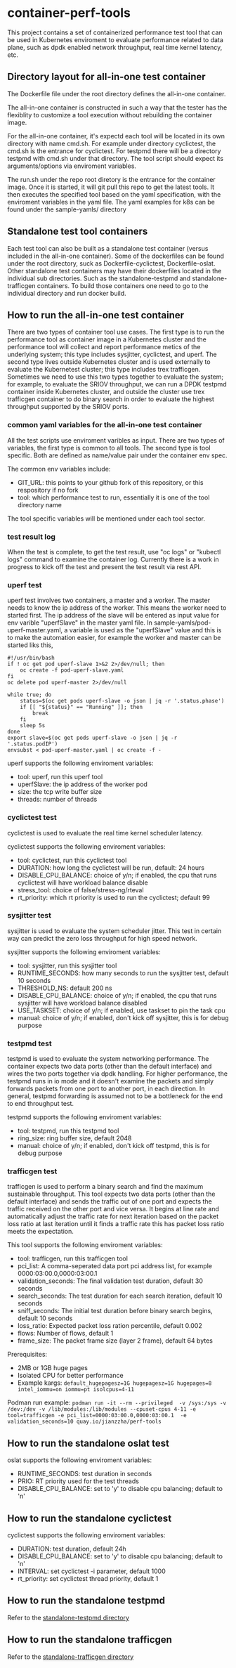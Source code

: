 
# container-perf-tools

This project contains a set of containerized performance test tool that can be used in Kubernetes enviroment to 
evaluate performance related to data plane, such as dpdk enabled network throughput, real time kernel latency, 
etc.

## Directory layout for all-in-one test container

The Dockerfile file under the root directory defines the all-in-one container.

The all-in-one container is constructed in such a way that the tester has the flexiblity to customize a tool execution without rebuilding the container image. 

For the all-in-one container, it's expectd each tool will be located in its own directory with name cmd.sh. For example under directory cyclictest, the cmd.sh is the entrance for cyclictest. For testpmd there will be a directory testpmd with cmd.sh under that directory. The tool script should expect its arguments/options via enviroment variables.

The run.sh under the repo root diretory is the entrance for the container image. Once it is started, it will git pull this repo to get the latest tools. It then executes the specified tool based on the yaml specification, with the enviroment variables in the yaml file. The yaml examples for k8s can be found under the sample-yamls/ directory

## Standalone test tool containers

Each test tool can also be built as a standalone test container (versus included in the all-in-one container). Some of the dockerfiles can be found under the root directory, suck as Dockerfile-cyclictest, Dockerfile-oslat. Other standalone test containers may have their dockerfiles located in the individual sub directories. Such as the standalone-testpmd and standalone-trafficgen containers. To build those containers one need to go to the individual directory and run docker build. 

## How to run the all-in-one test container 

There are two types of container tool use cases. The first type is to run the performance tool as container 
image in a Kubernetes cluster and the performance tool will collect and report performance metics of the 
underlying system; this type includes sysjitter, cyclictest, and uperf. The second type lives outside Kubernetes 
cluster and is used externally to evaluate the Kubernetest cluster; this type includes trex trafficgen. Sometimes 
we need to use this two types together to evaluate the system; for example, to evaluate the SRIOV throughput, we 
can run a DPDK testpmd container inside Kubernetes cluster, and outside the cluster use trex trafficgen
container to do binary search in order to evaluate the highest throughput supported by the SRIOV ports.

### common yaml variables for the all-in-one test container

All the test scripts use enviroment varibles as input. There are two types of variables, the first type is common 
to all tools. The second type is tool specific. Both are defined as name/value pair under the container env spec.

The common env variables include:
+ GIT_URL: this points to your github fork of this repository, or this respository if no fork
+ tool: which performance test to run, essentially it is one of the tool directory name

The tool specific variables will be mentioned under each tool sector.

### test result log

When the test is complete, to get the test result, use "oc logs" or "kubectl logs" command to examine the 
container log. Currently there is a work in progress to kick off the test and present the test result via 
rest API.

### uperf test 

uperf test involves two containers, a master and a worker. The master needs to know the ip address of the worker. This means the worker need to started first. The ip address of the slave will be entered as input value for env
varible "uperfSlave" in the master yaml file. In sample-yamls/pod-uperf-master.yaml, a variable is used as the 
"uperfSlave" value and this is to make the automation easier, for example the worker and master can be started liks this,
```
#!/usr/bin/bash
if ! oc get pod uperf-slave 1>&2 2>/dev/null; then
	oc create -f pod-uperf-slave.yaml
fi
oc delete pod uperf-master 2>/dev/null

while true; do
	status=$(oc get pods uperf-slave -o json | jq -r '.status.phase')
	if [[ "${status}" == "Running" ]]; then
		break
	fi
	sleep 5s
done
export slave=$(oc get pods uperf-slave -o json | jq -r '.status.podIP')
envsubst < pod-uperf-master.yaml | oc create -f -
```
uperf supports the following enviroment variables:
+ tool: uperf, run this uperf tool
+ uperfSlave: the ip address of the worker pod
+ size: the tcp write buffer size
+ threads: number of threads 


### cyclictest test

cyclictest is used to evaluate the real time kernel scheduler latency. 

cyclictest supports the following enviroment variables:
+ tool: cyclictest, run this cyclictest tool
+ DURATION: how long the cyclictest will be run, default: 24 hours
+ DISABLE_CPU_BALANCE: choice of y/n; if enabled, the cpu that runs cyclictest will have workload balance disable
+ stress_tool: choice of false/stress-ng/rteval
+ rt_priority: which rt priority is used to run the cyclictest; default 99


### sysjitter test

sysjitter is used to evaluate the system scheduler jitter. This test in certain way can predict the zero loss 
throughput for high speed network.

sysjitter supports the following enviroment variables:
+ tool: sysjitter, run this sysjitter tool
+ RUNTIME_SECONDS: how many seconds to run the sysjitter test, default 10 seconds
+ THRESHOLD_NS: default 200 ns
+ DISABLE_CPU_BALANCE: choice of y/n; if enabled, the cpu that runs sysjitter will have workload balance disabled
+ USE_TASKSET: choice of y/n; if enabled, use taskset to pin the task cpu
+ manual: choice of y/n; if enabled, don't kick off sysjitter, this is for debug purpose

### testpmd test

testpmd is used to evaluate the system networking performance. The container expects two data ports (other than 
the default interface) and wires the two ports together via dpdk handling. For higher performance, the testpmd 
runs in io mode and it doesn't examine the packets and simply forwards packets from one port to another port,
in each direction. In general, testpmd forwarding is assumed not to be a bottleneck for the end to end 
throughput test.

testpmd supports the following enviroment variables:
+ tool: testpmd, run this testpmd tool
+ ring_size: ring buffer size, default 2048
+ manual: choice of y/n; if enabled, don't kick off testpmd, this is for debug purpose 

### trafficgen test

trafficgen is used to perform a binary search and find the maximum sustainable throughput. This tool expects 
two data ports (other than the default interface) and sends the traffic out of one port and expects the traffic 
received on the other port and vice versa. It begins at line rate and automatically adjust the traffic rate 
for next iteration based on the packet loss ratio at last iteration until it finds a traffic rate this has 
packet loss ratio meets the expectation.

This tool supports the following enviroment variables:
+ tool: trafficgen, run this trafficgen tool
+ pci_list: A comma-seperated data port pci address list, for example 0000:03:00.0,0000:03:00.1
+ validation_seconds: The final validation test duration, default 30 seconds
+ search_seconds: The test duration for each search iteration, default 10 seconds
+ sniff_seconds: The initial test duration before binary search begins, default 10 seconds
+ loss_ratio: Expected packet loss ration percentile, default 0.002
+ flows: Number of flows, default 1
+ frame_size: The packet frame size (layer 2 frame), default 64 bytes

Prerequisites:
+ 2MB or 1GB huge pages
+ Isolated CPU for better performance
+ Example kargs: `default_hugepagesz=1G hugepagesz=1G hugepages=8 intel_iommu=on iommu=pt isolcpus=4-11`

Podman run example:
`podman run -it --rm --privileged  -v /sys:/sys -v /dev:/dev -v /lib/modules:/lib/modules --cpuset-cpus 4-11 -e tool=trafficgen -e pci_list=0000:03:00.0,0000:03:00.1  -e validation_seconds=10 quay.io/jianzzha/perf-tools`

## How to run the standalone oslat test

oslat supports the following enviroment variables:
+ RUNTIME_SECONDS: test duration in seconds
+ PRIO: RT priority used for the test threads
+ DISABLE_CPU_BALANCE: set to 'y' to disable cpu balancing; default to 'n'

## How to run the standalone cyclictest

cyclictest supports the following enviroment variables:
+ DURATION: test duration, default 24h
+ DISABLE_CPU_BALANCE: set to 'y' to disable cpu balancing; default to 'n'
+ INTERVAL: set cyclictest -i parameter, default 1000
+ rt_priority: set cyclictest thread priority, default 1

## How to run the standalone testpmd

Refer to the [standalone-testpmd directory](https://github.com/redhat-nfvpe/container-perf-tools/tree/master/standalone-testpmd)

## How to run the standalone trafficgen

Refer to the [standalone-trafficgen directory](https://github.com/redhat-nfvpe/container-perf-tools/tree/master/standalone-trafficgen)
